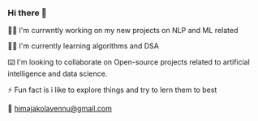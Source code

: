 ### Hi there 👋

👩‍💻 I'm currwntly working on my new projects on NLP and ML related 



👩‍💻 I'm currently learning algorithms and DSA

⌨️ I'm looking to collaborate on Open-source projects related to artificial intelligence and data science.

⚡ Fun fact is i like to explore things and try to lern them to best

📧 himajakolavennu@gmail.com



<!--
**khimaja/khimaja** is a ✨ _special_ ✨ repository because its `README.md` (this file) appears on your GitHub profile.

Here are some ideas to get you started:

- 🔭 I’m currently working on ...
- 🌱 I’m currently learning ...
- 👯 I’m looking to collaborate on ...
- 🤔 I’m looking for help with ...
- 💬 Ask me about ...
- 📫 How to reach me: ...
- 😄 Pronouns: ...
- ⚡ Fun fact: ...
-->
